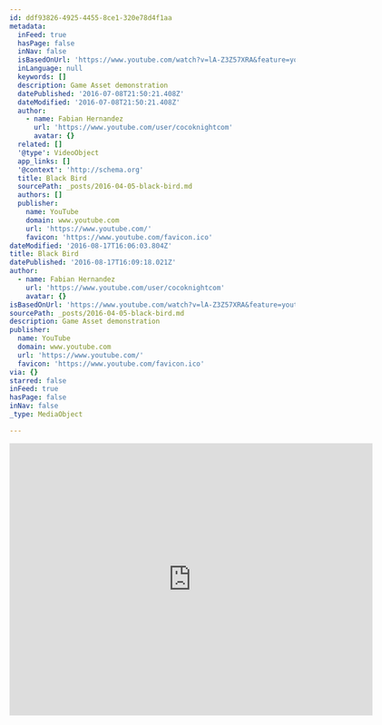 ```yaml
---
id: ddf93826-4925-4455-8ce1-320e78d4f1aa
metadata:
  inFeed: true
  hasPage: false
  inNav: false
  isBasedOnUrl: 'https://www.youtube.com/watch?v=lA-Z3Z57XRA&feature=youtu.be'
  inLanguage: null
  keywords: []
  description: Game Asset demonstration
  datePublished: '2016-07-08T21:50:21.408Z'
  dateModified: '2016-07-08T21:50:21.408Z'
  author:
    - name: Fabian Hernandez
      url: 'https://www.youtube.com/user/cocoknightcom'
      avatar: {}
  related: []
  '@type': VideoObject
  app_links: []
  '@context': 'http://schema.org'
  title: Black Bird
  sourcePath: _posts/2016-04-05-black-bird.md
  authors: []
  publisher:
    name: YouTube
    domain: www.youtube.com
    url: 'https://www.youtube.com/'
    favicon: 'https://www.youtube.com/favicon.ico'
dateModified: '2016-08-17T16:06:03.804Z'
title: Black Bird
datePublished: '2016-08-17T16:09:18.021Z'
author:
  - name: Fabian Hernandez
    url: 'https://www.youtube.com/user/cocoknightcom'
    avatar: {}
isBasedOnUrl: 'https://www.youtube.com/watch?v=lA-Z3Z57XRA&feature=youtu.be'
sourcePath: _posts/2016-04-05-black-bird.md
description: Game Asset demonstration
publisher:
  name: YouTube
  domain: www.youtube.com
  url: 'https://www.youtube.com/'
  favicon: 'https://www.youtube.com/favicon.ico'
via: {}
starred: false
inFeed: true
hasPage: false
inNav: false
_type: MediaObject

---
```

<iframe src="https://cdn.embedly.com/widgets/media.html?url=https%3A%2F%2Fwww.youtube.com%2Fwatch%3Fv%3DlA-Z3Z57XRA%26feature%3Dyoutu.be&amp;src=https%3A%2F%2Fwww.youtube.com%2Fembed%2FlA-Z3Z57XRA%3Ffeature%3Doembed&amp;type=text%2Fhtml&amp;key=b7d04c9b404c499eba89ee7072e1c4f7&amp;schema=youtube" width="640" height="480" scrolling="no" frameborder="0" allowfullscreen="allowfullscreen" style=""></iframe>
